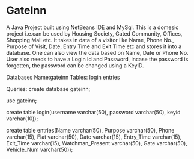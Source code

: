 # GateInn
A Java Project built using NetBeans IDE and MySql. This is a domesic project i.e.can be used by Housing Society, Gated Community, Offices, Shopping Mall etc. It takes in data of a visitor like Name, Phone No., Purpose of Visit, Date, Entry Time and Exit Time etc and stores it into a database. One can also view the data based on Name, Date or Phone No.
User also needs to have a Login Id and Password, incase the password is forgotten, the password can be changed using a KeyID.

Databases Name:gateinn
Tables:
login
entries

Queries:
create database gateinn;

use gateinn;

create table login(username varchar(50), password varchar(50), keyid varchar(10));

create table entries(Name varchar(50), Purpose varchar(50), Phone varchar(15), Flat varchar(50), Date varchar(15), Entry_Time varchar(15), Exit_Time varchar(15), Watchman_Present varchar(50), Gate varchar(50), Vehicle_Num varchar(50));
